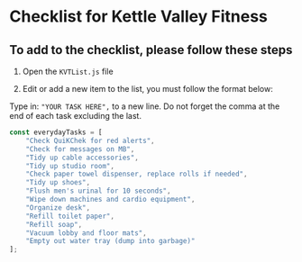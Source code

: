 # Checklist for Kettle Valley Fitness

## To add to the checklist, please follow these steps

1. Open the `KVTList.js` file

2. Edit or add a new item to the list, you must follow the format below:

Type in: `"YOUR TASK HERE",` to a new line. Do not forget the comma at the end of each task excluding the last.

```javascript
const everydayTasks = [
    "Check QuiKChek for red alerts",
    "Check for messages on MB",
    "Tidy up cable accessories",
    "Tidy up studio room",
    "Check paper towel dispenser, replace rolls if needed",
    "Tidy up shoes",
    "Flush men's urinal for 10 seconds",
    "Wipe down machines and cardio equipment",
    "Organize desk",
    "Refill toilet paper",
    "Refill soap",
    "Vacuum lobby and floor mats",
    "Empty out water tray (dump into garbage)"
];
```
